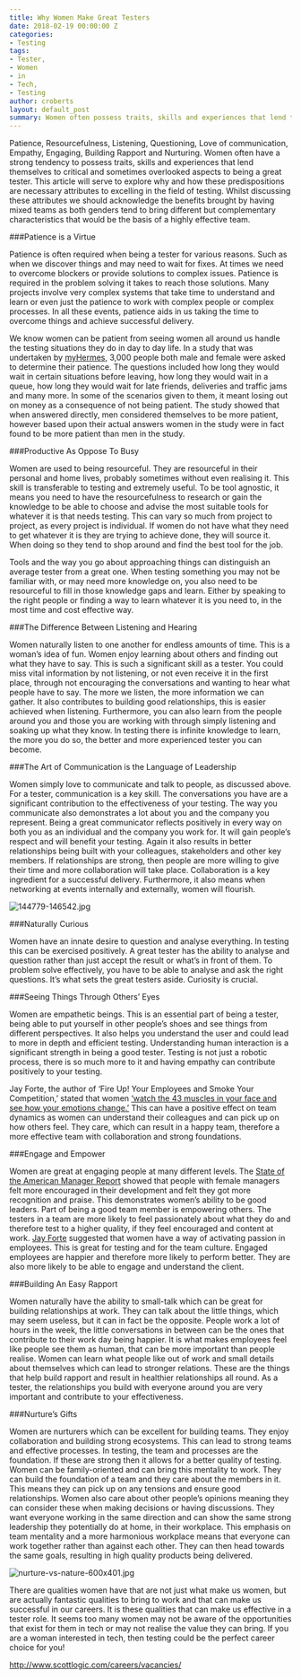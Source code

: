 ```yaml
---
title: Why Women Make Great Testers
date: 2018-02-19 00:00:00 Z
categories:
- Testing
tags:
- Tester,
- Women
- in
- Tech,
- Testing
author: croberts
layout: default_post
summary: Women often possess traits, skills and experiences that lend themselves to critical and sometimes overlooked aspects to being a great tester.  This article will explore why and how these predispositions are necessary attributes to excelling in the field of testing.
---
```


Patience, Resourcefulness, Listening, Questioning, Love of communication, Empathy, Engaging, Building Rapport and Nurturing.  Women often have a strong tendency to possess traits, skills and experiences that lend themselves to critical and sometimes overlooked aspects to being a great tester.  This article will serve to explore why and how these predispositions are necessary attributes to excelling in the field of testing.  Whilst discussing these attributes we should acknowledge the benefits brought by having mixed teams as both genders tend to bring different but complementary characteristics that would be the basis of a highly effective team.

###Patience is a Virtue

Patience is often required when being a tester for various reasons. Such as when we discover things and may need to wait for fixes. At times we need to overcome blockers or provide solutions to complex issues. Patience is required in the problem solving it takes to reach those solutions. Many projects involve very complex systems that take time to understand and learn or even just the patience to work with complex people or complex processes. In all these events, patience aids in us taking the time to overcome things and achieve successful delivery.

We know women can be patient from seeing women all around us handle the testing situations they do in day to day life. In a study that was undertaken by [myHermes](https://pressreleases.responsesource.com/news/66034/women-are-more-patient-than-men-but-both-only-last/), 3,000 people both male and female were asked to determine their patience. The questions included how long they would wait in certain situations before leaving, how long they would wait in a queue, how long they would wait for late friends, deliveries and traffic jams and many more. In some of the scenarios given to them, it meant losing out on money as a consequence of not being patient. The study showed that when answered directly, men considered themselves to be more patient, however based upon their actual answers women in the study were in fact found to be more patient than men in the study.

###Productive As Oppose To Busy

Women are used to being resourceful. They are resourceful in their personal and home lives, probably sometimes without even realising it. This skill is transferable to testing and extremely useful. To be tool agnostic, it means you need to have the resourcefulness to research or gain the knowledge to be able to choose and advise the most suitable tools for whatever it is that needs testing. This can vary so much from project to project, as every project is individual. If women do not have what they need to get whatever it is they are trying to achieve done, they will source it. When doing so they tend to shop around and find the best tool for the job.

Tools and the way you go about approaching things can distinguish an average tester from a great one. When testing something you may not be familiar with, or may need more knowledge on, you also need to be resourceful to fill in those knowledge gaps and learn. Either by speaking to the right people or finding a way to learn whatever it is you need to, in the most time and cost effective way.

###The Difference Between Listening and Hearing

Women naturally listen to one another for endless amounts of time. This is a woman’s idea of fun. Women enjoy learning about others and finding out what they have to say. This is such a significant skill as a tester. You could miss vital information by not listening, or not even receive it in the first place, through not encouraging the conversations and wanting to hear what people have to say. The more we listen, the more information we can gather. It also contributes to building good relationships, this is easier achieved when listening. Furthermore, you can also learn from the people around you and those you are working with through simply listening and soaking up what they know. In testing there is infinite knowledge to learn, the more you do so, the better and more experienced tester you can become.

###The Art of Communication is the Language of Leadership

Women simply love to communicate and talk to people, as discussed above. For a tester, communication is a key skill. The conversations you have are a significant contribution to the effectiveness of your testing. The way you communicate also demonstrates a lot about you and the company you represent. Being a great communicator reflects positively in every way on both you as an individual and the company you work for. It will gain people’s respect and will benefit your testing. Again it also results in better relationships being built with your colleagues, stakeholders and other key members. If relationships are strong, then people are more willing to give their time and more collaboration will take place. Collaboration is a key ingredient for a successful delivery. Furthermore, it also means when networking at events internally and externally, women will flourish.

![144779-146542.jpg]({{site.baseurl}}/croberts/assets/144779-146542.jpg)

###Naturally Curious

Women have an innate desire to question and analyse everything. In testing this can be exercised positively. A great tester has the ability to analyse and question rather than just accept the result or what’s in front of them. To problem solve effectively, you have to be able to analyse and ask the right questions. It’s what sets the great testers aside. Curiosity is crucial.

###Seeing Things Through Others’ Eyes

Women are empathetic beings. This is an essential part of being a tester, being able to put yourself in other people’s shoes and see things from different perspectives. It also helps you understand the user and could lead to more in depth and efficient testing. Understanding human interaction is a significant strength in being a good tester. Testing is not just a robotic process, there is so much more to it and having empathy can contribute positively to your testing.

Jay Forte, the author of ‘Fire Up! Your Employees and Smoke Your Competition,’ stated that women [‘watch the 43 muscles in your face and see how your emotions change.’](http://www.nydailynews.com/life-style/better-boss-men-women-experts-females-tops-today-economy-article-1.431291) This can have a positive effect on team dynamics as women can understand their colleagues and can pick up on how others feel. They care, which can result in a happy team, therefore a more effective team with collaboration and strong foundations.

###Engage and Empower

Women are great at engaging people at many different levels. The [State of the American Manager Report](http://www.gallup.com/services/182216/state-american-manager-report.aspx) showed that people with female managers felt more encouraged in their development and felt they got more recognition and praise. This demonstrates women’s ability to be good leaders. Part of being a good team member is empowering others. The testers in a team are more likely to feel passionately about what they do and therefore test to a higher quality, if they feel encouraged and content at work. [Jay Forte](https://pressreleases.responsesource.com/news/66034/women-are-more-patient-than-men-but-both-only-last/) suggested that women have a way of activating passion in employees. This is great for testing and for the team culture. Engaged employees are happier and therefore more likely to perform better. They are also more likely to be able to engage and understand the client.

###Building An Easy Rapport

Women naturally have the ability to small-talk which can be great for building relationships at work. They can talk about the little things, which may seem useless, but it can in fact be the opposite. People work a lot of hours in the week, the little conversations in between can be the ones that contribute to their work day being happier. It is what makes employees feel like people see them as human, that can be more important than people realise. Women can learn what people like out of work and small details about themselves which can lead to stronger relations. These are the things that help build rapport and result in healthier relationships all round. As a tester, the relationships you build with everyone around you are very important and contribute to your effectiveness.

###Nurture’s Gifts

Women are nurturers which can be excellent for building teams. They enjoy collaboration and building strong ecosystems. This can lead to strong teams and effective processes. In testing, the team and processes are the foundation. If these are strong then it allows for a better quality of testing. Women can be family-oriented and can bring this mentality to work. They can build the foundation of a team and they care about the members in it. This means they can pick up on any tensions and ensure good relationships. Women also care about other people’s opinions meaning they can consider these when making decisions or having discussions. They want everyone working in the same direction and can show the same strong leadership they potentially do at home, in their workplace. This emphasis on team mentality and a more harmonious workplace means that everyone can work together rather than against each other. They can then head towards the same goals, resulting in high quality products being delivered.

![nurture-vs-nature-600x401.jpg]({{site.baseurl}}/croberts/assets/nurture-vs-nature-600x401.jpg)

There are qualities women have that are not just what make us women, but are actually fantastic qualities to bring to work and that can make us successful in our careers. It is these qualities that can make us effective in a tester role. It seems too many women may not be aware of the opportunities that exist for them in tech or may not realise the value they can bring. If you are a woman interested in tech, then testing could be the perfect career choice for you!  

[http://www.scottlogic.com/careers/vacancies/ ](http://www.scottlogic.com/careers/vacancies/ )
